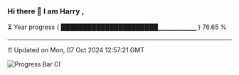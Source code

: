 ### Hi there 👋 I am Harry , 

⏳ Year progress { ██████████████████████▁▁▁▁▁▁▁▁ } 76.65 %

---

⏰ Updated on Mon, 07 Oct 2024 12:57:21 GMT

![Progress Bar CI](https://github.com/duykhang68/duykhang68/workflows/Progress%20Bar%20CI/badge.svg)
